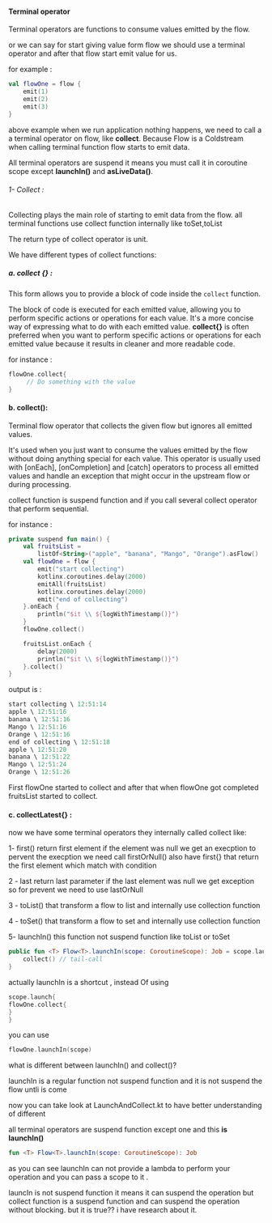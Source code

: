 #### Terminal operator

Terminal operators are functions to consume values emitted by the flow.

or we can say for start giving value form flow we should use a terminal
operator and after that flow start emit value for us.

for example :

```kt
val flowOne = flow {
    emit(1)
    emit(2)
    emit(3)
}
```

above example when we run application nothing happens, we need to call a
a terminal operator on flow, like **collect**. Because Flow is a
Coldstream when calling terminal function flow starts to emit data.

All terminal operators are suspend it means you must call it in coroutine
scope except **launchIn()** and **asLiveData()**.

###### 1- Collect  :

Collecting plays the main role of starting to emit data from the flow.
all terminal functions use collect function internally like toSet,toList

The return type of collect operator is unit.

We have different types of collect functions:

##### a. collect {} :

This form allows you to provide a block of code inside the `collect`
function.

The block of code is executed for each emitted value, allowing you to
perform specific actions or operations for each value. It's a more concise
way of expressing what to do with each emitted value. **collect{}** is
often preferred when you want to perform specific actions or operations
for each emitted value because it results in cleaner and more readable
code.

for instance :

```kt
flowOne.collect{
     // Do something with the value
}
```

#### b. collect():

Terminal flow operator that collects the given flow but ignores all
emitted values.

It's used when you just want to consume the values emitted by the flow
without doing anything special for each value.
This operator is usually used with [onEach], [onCompletion] and [catch]
operators to process all emitted values and handle an exception that might
occur in the upstream flow or during processing.

collect function is suspend function and if you call several collect
operator that perform sequential.

for instance :

```kt
private suspend fun main() {
    val fruitsList =
        listOf<String>("apple", "banana", "Mango", "Orange").asFlow()
    val flowOne = flow {
        emit("start collecting")
        kotlinx.coroutines.delay(2000)
        emitAll(fruitsList)
        kotlinx.coroutines.delay(2000)
        emit("end of collecting")
    }.onEach {
        println("$it \\ ${logWithTimestamp()}")
    }
    flowOne.collect()

    fruitsList.onEach {
        delay(2000)
        println("$it \\ ${logWithTimestamp()}")
    }.collect()
}
```

output is :

```kt
start collecting \ 12:51:14
apple \ 12:51:16
banana \ 12:51:16
Mango \ 12:51:16
Orange \ 12:51:16
end of collecting \ 12:51:18
apple \ 12:51:20
banana \ 12:51:22
Mango \ 12:51:24
Orange \ 12:51:26
```

First flowOne started to collect and after that when flowOne got completed
fruitsList started to collect.

#### c. collectLatest{} :

now we have some terminal operators they internally called collect like:

1- first()  return first element if the element was null we get an
execption to pervent the
execption we need call firstOrNull()  also have first{} that return the
first element which match
with condition

2 - last return last parameter if the last element was null we get
exception so for prevent we need
to use lastOrNull

3 - toList() that transform a flow to list and internally use collection
function

4 - toSet() that transform a flow to set and internally use collection
function

5- launchIn() this function not suspend function like toList or toSet

```kt
public fun <T> Flow<T>.launchIn(scope: CoroutineScope): Job = scope.launch {
    collect() // tail-call
}
```

actually launchIn is a shortcut , instead Of using

```kt
scope.launch{
flowOne.collect{
}    
}
```

you can use

```kt
flowOne.launchIn(scope)
```

what is different between launchIn() and collect()?

launchIn is a regular function not suspend function and it is not suspend
the flow untli is come

now you can take look at LaunchAndCollect.kt to have better understanding
of different

all terminal operators are suspend function except one and this **is launchIn()**

```kt
fun <T> Flow<T>.launchIn(scope: CoroutineScope): Job
```

as you can see launchIn can not provide a lambda to perform your operation and you can pass a scope
to it .

launcIn is not suspend function it means it can suspend the operation
but collect function is a suspend function and can suspend the operation without blocking. but it is
true?? i have research about it.

